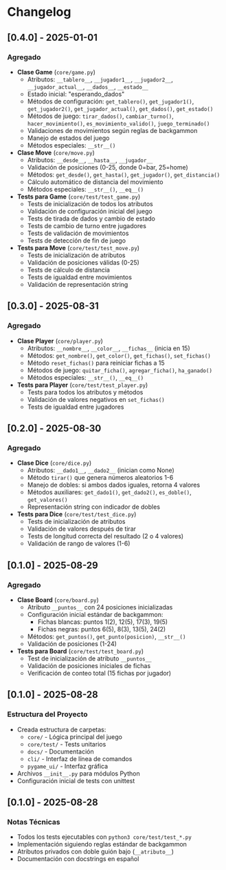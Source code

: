 # Changelog

## [0.4.0] - 2025-01-01
### Agregado
- **Clase Game** (`core/game.py`)
  - Atributos: `__tablero__`, `__jugador1__`, `__jugador2__`, `__jugador_actual__`, `__dados__`, `__estado__`
  - Estado inicial: "esperando_dados"
  - Métodos de configuración: `get_tablero()`, `get_jugador1()`, `get_jugador2()`, `get_jugador_actual()`, `get_dados()`, `get_estado()`
  - Métodos de juego: `tirar_dados()`, `cambiar_turno()`, `hacer_movimiento()`, `es_movimiento_valido()`, `juego_terminado()`
  - Validaciones de movimientos según reglas de backgammon
  - Manejo de estados del juego
  - Métodos especiales: `__str__()`
- **Clase Move** (`core/move.py`)
  - Atributos: `__desde__`, `__hasta__`, `__jugador__`
  - Validación de posiciones (0-25, donde 0=bar, 25=home)
  - Métodos: `get_desde()`, `get_hasta()`, `get_jugador()`, `get_distancia()`
  - Cálculo automático de distancia del movimiento
  - Métodos especiales: `__str__()`, `__eq__()`
- **Tests para Game** (`core/test/test_game.py`)
  - Tests de inicialización de todos los atributos
  - Validación de configuración inicial del juego
  - Tests de tirada de dados y cambio de estado
  - Tests de cambio de turno entre jugadores
  - Tests de validación de movimientos
  - Tests de detección de fin de juego
- **Tests para Move** (`core/test/test_move.py`)
  - Tests de inicialización de atributos
  - Validación de posiciones válidas (0-25)
  - Tests de cálculo de distancia
  - Tests de igualdad entre movimientos
  - Validación de representación string

## [0.3.0] - 2025-08-31
### Agregado
- **Clase Player** (`core/player.py`)
  - Atributos: `__nombre__`, `__color__`, `__fichas__` (inicia en 15)
  - Métodos: `get_nombre()`, `get_color()`, `get_fichas()`, `set_fichas()`
  - Método `reset_fichas()` para reiniciar fichas a 15
  - Métodos de juego: `quitar_ficha()`, `agregar_ficha()`, `ha_ganado()`
  - Métodos especiales: `__str__()`, `__eq__()`
- **Tests para Player** (`core/test/test_player.py`)
  - Tests para todos los atributos y métodos
  - Validación de valores negativos en `set_fichas()`
  - Tests de igualdad entre jugadores

## [0.2.0] - 2025-08-30
### Agregado
- **Clase Dice** (`core/dice.py`)
  - Atributos: `__dado1__`, `__dado2__` (inician como None)
  - Método `tirar()` que genera números aleatorios 1-6
  - Manejo de dobles: si ambos dados iguales, retorna 4 valores
  - Métodos auxiliares: `get_dado1()`, `get_dado2()`, `es_doble()`, `get_valores()`
  - Representación string con indicador de dobles
- **Tests para Dice** (`core/test/test_dice.py`)
  - Tests de inicialización de atributos
  - Validación de valores después de tirar
  - Tests de longitud correcta del resultado (2 o 4 valores)
  - Validación de rango de valores (1-6)

## [0.1.0] - 2025-08-29
### Agregado
- **Clase Board** (`core/board.py`)
  - Atributo `__puntos__` con 24 posiciones inicializadas
  - Configuración inicial estándar de backgammon:
    - Fichas blancas: puntos 1(2), 12(5), 17(3), 19(5)
    - Fichas negras: puntos 6(5), 8(3), 13(5), 24(2)
  - Métodos: `get_puntos()`, `get_punto(posicion)`, `__str__()`
  - Validación de posiciones (1-24)
- **Tests para Board** (`core/test/test_board.py`)
  - Test de inicialización de atributo `__puntos__`
  - Validación de posiciones iniciales de fichas
  - Verificación de conteo total (15 fichas por jugador)

## [0.1.0] - 2025-08-28
### Estructura del Proyecto
- Creada estructura de carpetas:
  - `core/` - Lógica principal del juego
  - `core/test/` - Tests unitarios
  - `docs/` - Documentación
  - `cli/` - Interfaz de línea de comandos
  - `pygame_ui/` - Interfaz gráfica
- Archivos `__init__.py` para módulos Python
- Configuración inicial de tests con unittest

## [0.1.0] - 2025-08-28
### Notas Técnicas
- Todos los tests ejecutables con `python3 core/test/test_*.py`
- Implementación siguiendo reglas estándar de backgammon
- Atributos privados con doble guión bajo (`__atributo__`)
- Documentación con docstrings en español